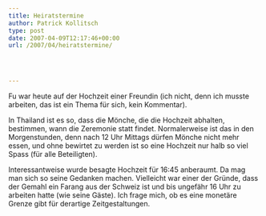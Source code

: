 ```yaml
---
title: Heiratstermine
author: Patrick Kollitsch
type: post
date: 2007-04-09T12:17:46+00:00
url: /2007/04/heiratstermine/




---
```

Fu war heute auf der Hochzeit einer Freundin (ich nicht, denn ich musste arbeiten, das ist ein Thema f&uuml;r sich, kein Kommentar). 

In Thailand ist es so, dass die M&ouml;nche, die die Hochzeit abhalten, bestimmen, wann die Zeremonie statt findet. Normalerweise ist das in den Morgenstunden, denn nach 12 Uhr Mittags d&uuml;rfen M&ouml;nche nicht mehr essen, und ohne bewirtet zu werden ist so eine Hochzeit nur halb so viel Spass (f&uuml;r alle Beteiligten).

Interessantweise wurde besagte Hochzeit f&uuml;r 16:45 anberaumt. Da mag man sich so seine Gedanken machen. Vielleicht war einer der Gr&uuml;nde, dass der Gemahl ein Farang aus der Schweiz ist und bis ungef&auml;hr 16 Uhr zu arbeiten hatte (wie seine G&auml;ste). Ich frage mich, ob es eine monet&auml;re Grenze gibt f&uuml;r derartige Zeitgestaltungen.